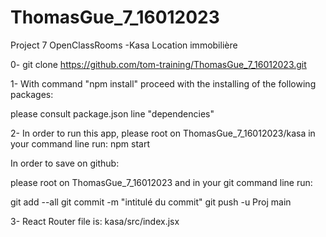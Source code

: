 # ThomasGue_7_16012023
Project 7 OpenClassRooms -Kasa Location immobilière


0- git clone https://github.com/tom-training/ThomasGue_7_16012023.git


1- With command "npm install" proceed with the installing of the following packages:

please consult package.json line  "dependencies"


2- In order to run this app, please root on ThomasGue_7_16012023/kasa
in your command line run: npm start


In order to save on github:

please root on ThomasGue_7_16012023 and in your git command line run:

git add --all
git commit -m "intitulé du commit"
git push -u Proj main

3- React Router file is: kasa/src/index.jsx

